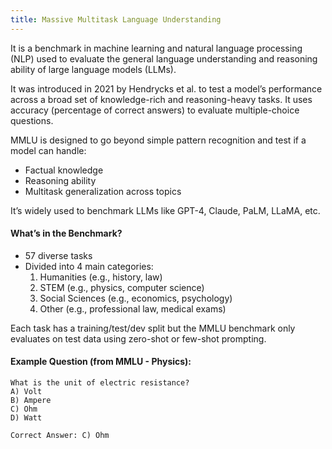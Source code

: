 ```yaml
---
title: Massive Multitask Language Understanding
---
```

It is a benchmark in machine learning and natural language processing (NLP) used to evaluate the general language understanding and reasoning ability of large language models (LLMs).

It was introduced in 2021 by Hendrycks et al. to test a model’s performance across a broad set of knowledge-rich and reasoning-heavy tasks.  It uses accuracy (percentage of correct answers) to evaluate multiple-choice questions.

MMLU is designed to go beyond simple pattern recognition and test if a model can handle:
- Factual knowledge
- Reasoning ability
- Multitask generalization across topics

It’s widely used to benchmark LLMs like GPT-4, Claude, PaLM, LLaMA, etc.

#### What’s in the Benchmark?
- 57 diverse tasks
- Divided into 4 main categories:
  1. Humanities (e.g., history, law)
  2. STEM (e.g., physics, computer science)
  3. Social Sciences (e.g., economics, psychology)
  4. Other (e.g., professional law, medical exams)

Each task has a training/test/dev split but the MMLU benchmark only evaluates on test data using zero-shot or few-shot prompting.

#### Example Question (from MMLU - Physics):
```
What is the unit of electric resistance?
A) Volt
B) Ampere
C) Ohm
D) Watt

Correct Answer: C) Ohm
```
